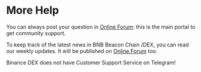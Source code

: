 # More Help

You can always post your question in [Online Forum](https://forum.bnbchain.org/): this is the main portal to get community support.

To keep track of the latest news in BNB Beacon Chain /DEX, you can read our weekly updates. It will be published on [Online Forum](https://forum.bnbchain.org/) too.

Binance DEX does not have Customer Support Service on Telegram!
